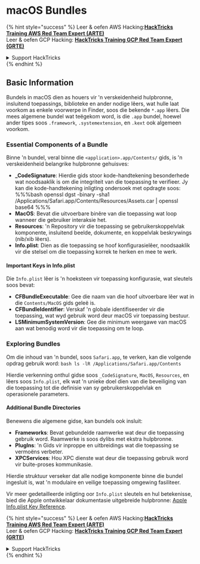 # macOS Bundles

{% hint style="success" %}
Leer & oefen AWS Hacking:<img src="/.gitbook/assets/arte.png" alt="" data-size="line">[**HackTricks Training AWS Red Team Expert (ARTE)**](https://training.hacktricks.xyz/courses/arte)<img src="/.gitbook/assets/arte.png" alt="" data-size="line">\
Leer & oefen GCP Hacking: <img src="/.gitbook/assets/grte.png" alt="" data-size="line">[**HackTricks Training GCP Red Team Expert (GRTE)**<img src="/.gitbook/assets/grte.png" alt="" data-size="line">](https://training.hacktricks.xyz/courses/grte)

<details>

<summary>Support HackTricks</summary>

* Kyk na die [**subskripsie planne**](https://github.com/sponsors/carlospolop)!
* **Sluit aan by die** 💬 [**Discord groep**](https://discord.gg/hRep4RUj7f) of die [**telegram groep**](https://t.me/peass) of **volg** ons op **Twitter** 🐦 [**@hacktricks\_live**](https://twitter.com/hacktricks\_live)**.**
* **Deel hacking truuks deur PRs in te dien na die** [**HackTricks**](https://github.com/carlospolop/hacktricks) en [**HackTricks Cloud**](https://github.com/carlospolop/hacktricks-cloud) github repos.

</details>
{% endhint %}

## Basic Information

Bundels in macOS dien as houers vir 'n verskeidenheid hulpbronne, insluitend toepassings, biblioteke en ander nodige lêers, wat hulle laat voorkom as enkele voorwerpe in Finder, soos die bekende `*.app` lêers. Die mees algemene bundel wat teëgekom word, is die `.app` bundel, hoewel ander tipes soos `.framework`, `.systemextension`, en `.kext` ook algemeen voorkom.

### Essential Components of a Bundle

Binne 'n bundel, veral binne die `<application>.app/Contents/` gids, is 'n verskeidenheid belangrike hulpbronne gehuisves:

* **\_CodeSignature**: Hierdie gids stoor kode-handtekening besonderhede wat noodsaaklik is om die integriteit van die toepassing te verifieer. Jy kan die kode-handtekening inligting ondersoek met opdragte soos: %%%bash openssl dgst -binary -sha1 /Applications/Safari.app/Contents/Resources/Assets.car | openssl base64 %%%
* **MacOS**: Bevat die uitvoerbare binêre van die toepassing wat loop wanneer die gebruiker interaksie het.
* **Resources**: 'n Repository vir die toepassing se gebruikerskoppelvlak komponente, insluitend beelde, dokumente, en koppelvlak beskrywings (nib/xib lêers).
* **Info.plist**: Dien as die toepassing se hoof konfigurasielêer, noodsaaklik vir die stelsel om die toepassing korrek te herken en mee te werk.

#### Important Keys in Info.plist

Die `Info.plist` lêer is 'n hoeksteen vir toepassing konfigurasie, wat sleutels soos bevat:

* **CFBundleExecutable**: Gee die naam van die hoof uitvoerbare lêer wat in die `Contents/MacOS` gids geleë is.
* **CFBundleIdentifier**: Verskaf 'n globale identifiseerder vir die toepassing, wat wyd gebruik word deur macOS vir toepassing bestuur.
* **LSMinimumSystemVersion**: Gee die minimum weergawe van macOS aan wat benodig word vir die toepassing om te loop.

### Exploring Bundles

Om die inhoud van 'n bundel, soos `Safari.app`, te verken, kan die volgende opdrag gebruik word: `bash ls -lR /Applications/Safari.app/Contents`

Hierdie verkenning onthul gidse soos `_CodeSignature`, `MacOS`, `Resources`, en lêers soos `Info.plist`, elk wat 'n unieke doel dien van die beveiliging van die toepassing tot die definisie van sy gebruikerskoppelvlak en operasionele parameters.

#### Additional Bundle Directories

Benewens die algemene gidse, kan bundels ook insluit:

* **Frameworks**: Bevat gebundelde raamwerke wat deur die toepassing gebruik word. Raamwerke is soos dylibs met ekstra hulpbronne.
* **PlugIns**: 'n Gids vir inproppe en uitbreidings wat die toepassing se vermoëns verbeter.
* **XPCServices**: Hou XPC dienste wat deur die toepassing gebruik word vir buite-proses kommunikasie.

Hierdie struktuur verseker dat alle nodige komponente binne die bundel ingesluit is, wat 'n modulaire en veilige toepassing omgewing fasiliteer.

Vir meer gedetailleerde inligting oor `Info.plist` sleutels en hul betekenisse, bied die Apple ontwikkelaar dokumentasie uitgebreide hulpbronne: [Apple Info.plist Key Reference](https://developer.apple.com/library/archive/documentation/General/Reference/InfoPlistKeyReference/Introduction/Introduction.html).

{% hint style="success" %}
Leer & oefen AWS Hacking:<img src="/.gitbook/assets/arte.png" alt="" data-size="line">[**HackTricks Training AWS Red Team Expert (ARTE)**](https://training.hacktricks.xyz/courses/arte)<img src="/.gitbook/assets/arte.png" alt="" data-size="line">\
Leer & oefen GCP Hacking: <img src="/.gitbook/assets/grte.png" alt="" data-size="line">[**HackTricks Training GCP Red Team Expert (GRTE)**<img src="/.gitbook/assets/grte.png" alt="" data-size="line">](https://training.hacktricks.xyz/courses/grte)

<details>

<summary>Support HackTricks</summary>

* Kyk na die [**subskripsie planne**](https://github.com/sponsors/carlospolop)!
* **Sluit aan by die** 💬 [**Discord groep**](https://discord.gg/hRep4RUj7f) of die [**telegram groep**](https://t.me/peass) of **volg** ons op **Twitter** 🐦 [**@hacktricks\_live**](https://twitter.com/hacktricks\_live)**.**
* **Deel hacking truuks deur PRs in te dien na die** [**HackTricks**](https://github.com/carlospolop/hacktricks) en [**HackTricks Cloud**](https://github.com/carlospolop/hacktricks-cloud) github repos.

</details>
{% endhint %}
